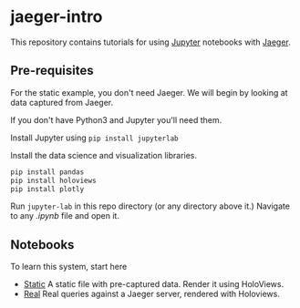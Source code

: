 # jaeger-intro

This repository contains tutorials for using [Jupyter](https://jupyter.org/) notebooks with
[Jaeger](https://www.jaegertracing.io/).

## Pre-requisites

For the static example, you don't need Jaeger.  We will begin by looking at
data captured from Jaeger.

If you don't have Python3 and Jupyter you'll need them.

Install Jupyter using `pip install jupyterlab`

Install the data science and visualization libraries.

```Bash
pip install pandas
pip install holoviews
pip install plotly
```

Run `jupyter-lab` in this repo directory (or any directory above it.)
Navigate to any _.ipynb_ file and open it.

## Notebooks

To learn this system, start here

- [Static](static.ipynb) A static file with pre-captured data.  Render it using HoloViews.
- [Real](real.ipynb) Real queries against a Jaeger server, rendered with Holoviews.
